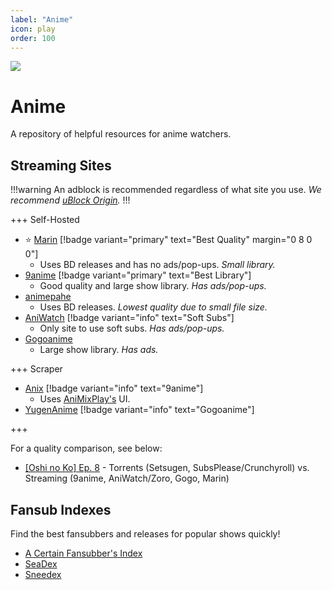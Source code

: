 ```yaml
---
label: "Anime"
icon: play
order: 100
---
```


![](/static/anime/banner.png)

# Anime

A repository of helpful resources for anime watchers.

## Streaming Sites

!!!warning
An adblock is recommended regardless of what site you use. *We recommend [uBlock Origin](https://github.com/gorhill/uBlock).*
!!!

+++ Self-Hosted

- ⭐ [Marin](https://marin.moe) [!badge variant="primary" text="Best Quality" margin="0 8 0 0"]
  - Uses BD releases and has no ads/pop-ups. *Small library.*
- [9anime](https://9anime.to) [!badge variant="primary" text="Best Library"]
  - Good quality and large show library. *Has ads/pop-ups.*
- [animepahe](https://animepahe.ru)
  - Uses BD releases. *Lowest quality due to small file size.*
- [AniWatch](https://aniwatch.to) [!badge variant="info" text="Soft Subs"]
  - Only site to use soft subs. *Has ads/pop-ups.*
- [Gogoanime](https://gogoanime.lu)
  - Large show library. *Has ads.*

+++ Scraper

- [Anix](https://anix.to) [!badge variant="info" text="9anime"]
  - Uses [AniMixPlay's](https://animixplay.to) UI.
- [YugenAnime](https://yugenanime.tv) [!badge variant="info" text="Gogoanime"]

+++

For a quality comparison, see below:

- [[Oshi no Ko] Ep. 8](https://slow.pics/c/6HqApHsn) - Torrents (Setsugen, SubsPlease/Crunchyroll) vs. Streaming (9anime, AniWatch/Zoro, Gogo, Marin)

## Fansub Indexes

Find the best fansubbers and releases for popular shows quickly!

- [A Certain Fansubber's Index](https://index.fansubcar.tel)
- [SeaDex](https://releases.moe)
- [Sneedex](https://sneedex.moe)